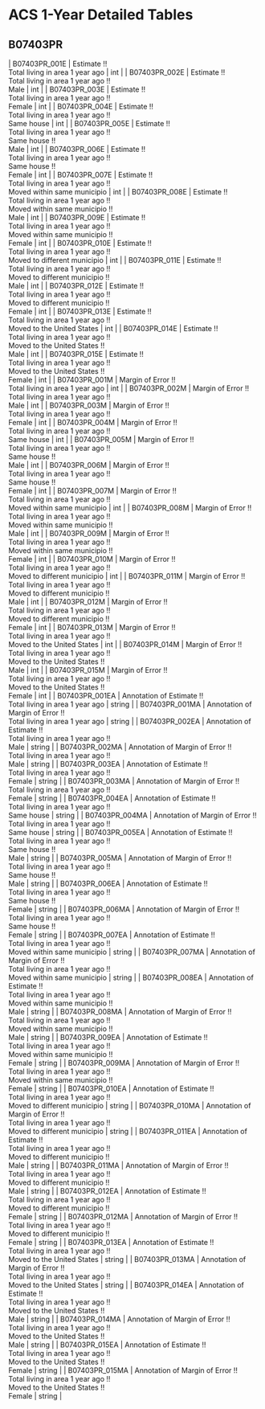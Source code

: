 # ACS 1-Year Detailed Tables

## B07403PR

| B07403PR_001E | Estimate !!<br>Total living in area 1 year ago | int |
| B07403PR_002E | Estimate !!<br>Total living in area 1 year ago !!<br>Male | int |
| B07403PR_003E | Estimate !!<br>Total living in area 1 year ago !!<br>Female | int |
| B07403PR_004E | Estimate !!<br>Total living in area 1 year ago !!<br>Same house | int |
| B07403PR_005E | Estimate !!<br>Total living in area 1 year ago !!<br>Same house !!<br>Male | int |
| B07403PR_006E | Estimate !!<br>Total living in area 1 year ago !!<br>Same house !!<br>Female | int |
| B07403PR_007E | Estimate !!<br>Total living in area 1 year ago !!<br>Moved within same municipio | int |
| B07403PR_008E | Estimate !!<br>Total living in area 1 year ago !!<br>Moved within same municipio !!<br>Male | int |
| B07403PR_009E | Estimate !!<br>Total living in area 1 year ago !!<br>Moved within same municipio !!<br>Female | int |
| B07403PR_010E | Estimate !!<br>Total living in area 1 year ago !!<br>Moved to different municipio | int |
| B07403PR_011E | Estimate !!<br>Total living in area 1 year ago !!<br>Moved to different municipio !!<br>Male | int |
| B07403PR_012E | Estimate !!<br>Total living in area 1 year ago !!<br>Moved to different municipio !!<br>Female | int |
| B07403PR_013E | Estimate !!<br>Total living in area 1 year ago !!<br>Moved to the United States | int |
| B07403PR_014E | Estimate !!<br>Total living in area 1 year ago !!<br>Moved to the United States !!<br>Male | int |
| B07403PR_015E | Estimate !!<br>Total living in area 1 year ago !!<br>Moved to the United States !!<br>Female | int |
| B07403PR_001M | Margin of Error !!<br>Total living in area 1 year ago | int |
| B07403PR_002M | Margin of Error !!<br>Total living in area 1 year ago !!<br>Male | int |
| B07403PR_003M | Margin of Error !!<br>Total living in area 1 year ago !!<br>Female | int |
| B07403PR_004M | Margin of Error !!<br>Total living in area 1 year ago !!<br>Same house | int |
| B07403PR_005M | Margin of Error !!<br>Total living in area 1 year ago !!<br>Same house !!<br>Male | int |
| B07403PR_006M | Margin of Error !!<br>Total living in area 1 year ago !!<br>Same house !!<br>Female | int |
| B07403PR_007M | Margin of Error !!<br>Total living in area 1 year ago !!<br>Moved within same municipio | int |
| B07403PR_008M | Margin of Error !!<br>Total living in area 1 year ago !!<br>Moved within same municipio !!<br>Male | int |
| B07403PR_009M | Margin of Error !!<br>Total living in area 1 year ago !!<br>Moved within same municipio !!<br>Female | int |
| B07403PR_010M | Margin of Error !!<br>Total living in area 1 year ago !!<br>Moved to different municipio | int |
| B07403PR_011M | Margin of Error !!<br>Total living in area 1 year ago !!<br>Moved to different municipio !!<br>Male | int |
| B07403PR_012M | Margin of Error !!<br>Total living in area 1 year ago !!<br>Moved to different municipio !!<br>Female | int |
| B07403PR_013M | Margin of Error !!<br>Total living in area 1 year ago !!<br>Moved to the United States | int |
| B07403PR_014M | Margin of Error !!<br>Total living in area 1 year ago !!<br>Moved to the United States !!<br>Male | int |
| B07403PR_015M | Margin of Error !!<br>Total living in area 1 year ago !!<br>Moved to the United States !!<br>Female | int |
| B07403PR_001EA | Annotation of Estimate !!<br>Total living in area 1 year ago | string |
| B07403PR_001MA | Annotation of Margin of Error !!<br>Total living in area 1 year ago | string |
| B07403PR_002EA | Annotation of Estimate !!<br>Total living in area 1 year ago !!<br>Male | string |
| B07403PR_002MA | Annotation of Margin of Error !!<br>Total living in area 1 year ago !!<br>Male | string |
| B07403PR_003EA | Annotation of Estimate !!<br>Total living in area 1 year ago !!<br>Female | string |
| B07403PR_003MA | Annotation of Margin of Error !!<br>Total living in area 1 year ago !!<br>Female | string |
| B07403PR_004EA | Annotation of Estimate !!<br>Total living in area 1 year ago !!<br>Same house | string |
| B07403PR_004MA | Annotation of Margin of Error !!<br>Total living in area 1 year ago !!<br>Same house | string |
| B07403PR_005EA | Annotation of Estimate !!<br>Total living in area 1 year ago !!<br>Same house !!<br>Male | string |
| B07403PR_005MA | Annotation of Margin of Error !!<br>Total living in area 1 year ago !!<br>Same house !!<br>Male | string |
| B07403PR_006EA | Annotation of Estimate !!<br>Total living in area 1 year ago !!<br>Same house !!<br>Female | string |
| B07403PR_006MA | Annotation of Margin of Error !!<br>Total living in area 1 year ago !!<br>Same house !!<br>Female | string |
| B07403PR_007EA | Annotation of Estimate !!<br>Total living in area 1 year ago !!<br>Moved within same municipio | string |
| B07403PR_007MA | Annotation of Margin of Error !!<br>Total living in area 1 year ago !!<br>Moved within same municipio | string |
| B07403PR_008EA | Annotation of Estimate !!<br>Total living in area 1 year ago !!<br>Moved within same municipio !!<br>Male | string |
| B07403PR_008MA | Annotation of Margin of Error !!<br>Total living in area 1 year ago !!<br>Moved within same municipio !!<br>Male | string |
| B07403PR_009EA | Annotation of Estimate !!<br>Total living in area 1 year ago !!<br>Moved within same municipio !!<br>Female | string |
| B07403PR_009MA | Annotation of Margin of Error !!<br>Total living in area 1 year ago !!<br>Moved within same municipio !!<br>Female | string |
| B07403PR_010EA | Annotation of Estimate !!<br>Total living in area 1 year ago !!<br>Moved to different municipio | string |
| B07403PR_010MA | Annotation of Margin of Error !!<br>Total living in area 1 year ago !!<br>Moved to different municipio | string |
| B07403PR_011EA | Annotation of Estimate !!<br>Total living in area 1 year ago !!<br>Moved to different municipio !!<br>Male | string |
| B07403PR_011MA | Annotation of Margin of Error !!<br>Total living in area 1 year ago !!<br>Moved to different municipio !!<br>Male | string |
| B07403PR_012EA | Annotation of Estimate !!<br>Total living in area 1 year ago !!<br>Moved to different municipio !!<br>Female | string |
| B07403PR_012MA | Annotation of Margin of Error !!<br>Total living in area 1 year ago !!<br>Moved to different municipio !!<br>Female | string |
| B07403PR_013EA | Annotation of Estimate !!<br>Total living in area 1 year ago !!<br>Moved to the United States | string |
| B07403PR_013MA | Annotation of Margin of Error !!<br>Total living in area 1 year ago !!<br>Moved to the United States | string |
| B07403PR_014EA | Annotation of Estimate !!<br>Total living in area 1 year ago !!<br>Moved to the United States !!<br>Male | string |
| B07403PR_014MA | Annotation of Margin of Error !!<br>Total living in area 1 year ago !!<br>Moved to the United States !!<br>Male | string |
| B07403PR_015EA | Annotation of Estimate !!<br>Total living in area 1 year ago !!<br>Moved to the United States !!<br>Female | string |
| B07403PR_015MA | Annotation of Margin of Error !!<br>Total living in area 1 year ago !!<br>Moved to the United States !!<br>Female | string |

